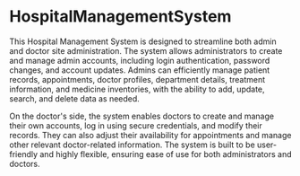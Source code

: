 # HospitalManagementSystem

This Hospital Management System is designed to streamline both admin and doctor site administration. The system allows administrators to create and manage admin accounts, including login authentication, password changes, and account updates. Admins can efficiently manage patient records, appointments, doctor profiles, department details, treatment information, and medicine inventories, with the ability to add, update, search, and delete data as needed.

On the doctor's side, the system enables doctors to create and manage their own accounts, log in using secure credentials, and modify their records. They can also adjust their availability for appointments and manage other relevant doctor-related information. The system is built to be user-friendly and highly flexible, ensuring ease of use for both administrators and doctors.
